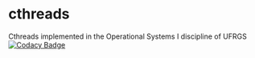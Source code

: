 # cthreads
Cthreads implemented in the Operational Systems I discipline of UFRGS
[![Codacy Badge](https://app.codacy.com/project/badge/Grade/2889fe1741f246848558732c99ed4d73)](https://www.codacy.com/gh/eder-matheus/cthreads/dashboard?utm_source=github.com&amp;utm_medium=referral&amp;utm_content=eder-matheus/cthreads&amp;utm_campaign=Badge_Grade)
